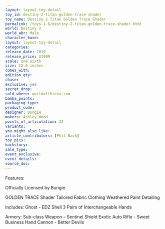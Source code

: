 ```yaml
---
layout: layout-toy-detail 
toy_id: destiny-2-titan-golden-trace-shader
toy_name: Destiny 2 Titan Golden Trace Shader
permalink: /toys-1-6/destiny-2-titan-golden-trace-shader.html
world: Destiny 2
world_abr: Male
character_base: 
layout: layout-toy-detail
categories: 
release_date: 2019
release_price: $1909
scale: one sixth
size: 12.6 inches
comes_with: 
edition_qty: 
chase: 
exclusive: yes
secret_drop: 
sold_where: worldofthreea.com
bamba_points: 
packaging_type: 
product_code: 
designer: Bungie
makers: Ashley Wood
points_of_articulation: 32
variants: 
you_might_also_like: 
article_contributors: [Phil Back]
toy_pics: 
backstory: 
sale_type: 
event_exclusive: 
event_details: 
source_doc: 
---
```

Features:

Officially Licensed by Bungie 

GOLDEN TRACE Shader 
Tailored Fabric Clothing
Weathered Paint Detailing 

Includes:
Ghost - EDZ Shell
3 Pairs of Interchangeable Hands 

Armory:
Sub-class Weapon – Sentinel Shield 
Exotic Auto Rifle - Sweet Business
Hand Cannon - Better Devils 